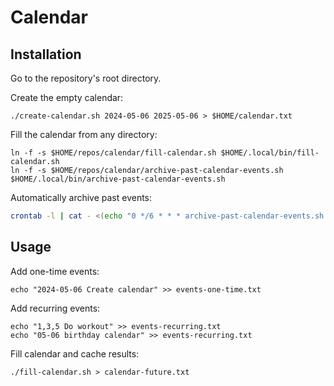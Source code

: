 # Calendar

## Installation

Go to the repository's root directory.

Create the empty calendar:

```
./create-calendar.sh 2024-05-06 2025-05-06 > $HOME/calendar.txt
```

Fill the calendar from any directory:

```
ln -f -s $HOME/repos/calendar/fill-calendar.sh $HOME/.local/bin/fill-calendar.sh
ln -f -s $HOME/repos/calendar/archive-past-calendar-events.sh $HOME/.local/bin/archive-past-calendar-events.sh
```

Automatically archive past events:

```bash
crontab -l | cat - <(echo "0 */6 * * * archive-past-calendar-events.sh /path/to/calender-dir") | crontab -
```

## Usage

Add one-time events:

```
echo "2024-05-06 Create calendar" >> events-one-time.txt
```

Add recurring events:

```
echo "1,3,5 Do workout" >> events-recurring.txt
echo "05-06 birthday calendar" >> events-recurring.txt
```

Fill calendar and cache results:

```
./fill-calendar.sh > calendar-future.txt
```

